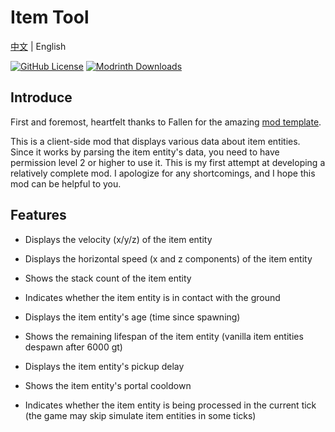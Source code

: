 # Item Tool
[中文](./README_CN.md) | English

[![GitHub License](https://img.shields.io/github/license/RethinkQAQ/ItemTool)](http://www.gnu.org/licenses/lgpl-3.0.html)
[![Modrinth Downloads](https://img.shields.io/modrinth/dt/6bLR2Z5d?label=Modrith%20Download&color=green)](https://modrinth.com/mod/item-tool)


## Introduce

First and foremost, heartfelt thanks to Fallen for the amazing [mod template](https://github.com/Fallen-Breath/fabric-mod-template).

This is a client-side mod that displays various data about item entities. Since it works by parsing the item entity's data, you need to have permission level 2 or higher to use it.
This is my first attempt at developing a relatively complete mod. I apologize for any shortcomings, and I hope this mod can be helpful to you.

## Features

- Displays the velocity (x/y/z) of the item entity

- Displays the horizontal speed (x and z components) of the item entity

- Shows the stack count of the item entity

- Indicates whether the item entity is in contact with the ground

- Displays the item entity's age (time since spawning)

- Shows the remaining lifespan of the item entity (vanilla item entities despawn after 6000 gt)

- Displays the item entity's pickup delay

- Shows the item entity's portal cooldown

- Indicates whether the item entity is being processed in the current tick (the game may skip simulate item entities in some ticks)